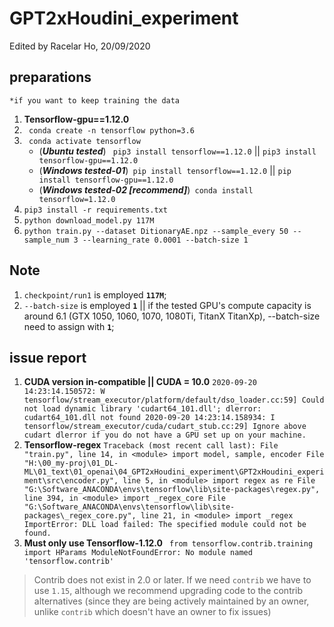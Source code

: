 # GPT2xHoudini_experiment
Edited by Racelar Ho, 20/09/2020
## preparations 
`*if you want to keep training the data`
1. **Tensorflow-gpu==1.12.0**
2. ``` conda create -n tensorflow python=3.6```
3. ``` conda activate tensorflow```
    * (***Ubuntu tested***) ``` pip3 install tensorflow==1.12.0``` || ```pip3 install tensorflow-gpu==1.12.0``` 
    * (***Windows tested-01***)``` pip install tensorflow==1.12.0``` || ```pip install tensorflow-gpu==1.12.0```
    * (***Windows tested-02 [recommend]***)``` conda install tensorflow=1.12.0``` 
4. ```pip3 install -r requirements.txt```
5. ```python download_model.py 117M```
6.  ```python train.py --dataset DitionaryAE.npz --sample_every 50 --sample_num 3 --learning_rate 0.0001 --batch-size 1```

## Note
1. `checkpoint/run1` is employed **`117M`**;
2. `--batch-size` is employed **`1`** || if the tested GPU's compute capacity is around 6.1 (GTX 1050, 1060, 1070, 1080Ti, TitanX TitanXp), --batch-size need to assign with **``1``**;

## issue report
1. **CUDA version in-compatible || CUDA = 10.0**
`2020-09-20 14:23:14.150572: W tensorflow/stream_executor/platform/default/dso_loader.cc:59] Could not load dynamic library 'cudart64_101.dll'; dlerror: cudart64_101.dll not found
2020-09-20 14:23:14.158934: I tensorflow/stream_executor/cuda/cudart_stub.cc:29] Ignore above cudart dlerror if you do not have a GPU set up on your machine.`
2. **Tensorflow-regex** `Traceback (most recent call last):
  File "train.py", line 14, in <module>
    import model, sample, encoder
  File "H:\00_my-proj\01_DL-ML\01_text\01_openai\04_GPT2xHoudini_experiment\GPT2xHoudini_experiment\src\encoder.py", line 5, in <module>
    import regex as re
  File "G:\Software_ANACONDA\envs\tensorflow\lib\site-packages\regex.py", line 394, in <module>
    import _regex_core
  File "G:\Software_ANACONDA\envs\tensorflow\lib\site-packages\_regex_core.py", line 21, in <module>
    import _regex
ImportError: DLL load failed: The specified module could not be found.`
3. **Must only use Tensorflow-1.12.0** 
` from tensorflow.contrib.training import HParams
ModuleNotFoundError: No module named 'tensorflow.contrib'` 

> Contrib does not exist in 2.0 or later. If we need `contrib` we have to use `1.15`, although we recommend upgrading code to the contrib alternatives (since they are being actively maintained by an owner, unlike `contrib` which doesn't have an owner to fix issues)
